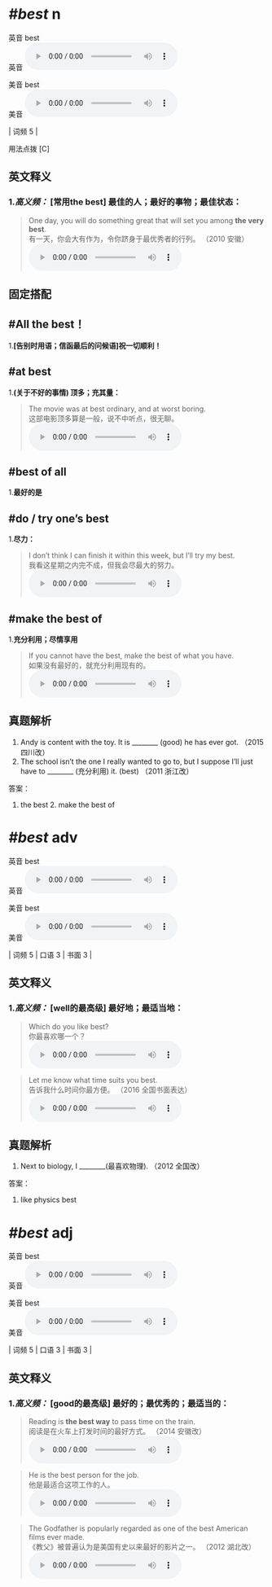 # ***\#best*** n
英音 best  
英音
<audio src="./media/best-B.aac" controls="controls"></audio>

美音 best  
美音
<audio src="./media/best.aac" controls="controls"></audio>



| 词频 5 |  

用法点拨  [C]

英文释义
---
### 1.*高义频：* **[常用the best] 最佳的人；最好的事物；最佳状态：**  

 > One day, you will do something great that will set you among **the very best**.   
 > 有一天，你会大有作为，令你跻身于最优秀者的行列。  （2010 安徽）  
<audio src="./media/P51 best n-1.aac" controls="controls"></audio>


固定搭配
---
## \#All the best！
1.**[告别时用语；信函最后的问候语]祝一切顺利！**  

## \#at best
1.**(关于不好的事情) 顶多；充其量：**  

 > The movie was at best ordinary, and at worst boring.  
 > 这部电影顶多算是一般，说不中听点，很无聊。    
<audio src="./media/7-best.aac" controls="controls"></audio>

## \#best of all
1.**最好的是**  

## \#do / try one’s best 
1.**尽力：**  

 > I don’t think I can finish it within this week, but I’ll try my best.   
 > 我看这星期之内完不成，但我会尽最大的努力。    
<audio src="./media/8-best.aac" controls="controls"></audio>

## \#make the best of
1.**充分利用；尽情享用**  

 > If you cannot have the best, make the best of what you have.  
 > 如果没有最好的，就充分利用现有的。    
<audio src="./media/Best-1_AAC.aac" controls="controls"></audio>


真题解析
---
1. Andy is content with the toy. It is ________ (good) he has ever got.  （2015 四川改）  
2. The school isn’t the one I really wanted to go to, but I suppose I’ll just have to ________ (充分利用) it. (best)   （2011 浙江改）  

答案：
1. the best  2. make the best of  

# ***\#best*** adv
英音 best  
英音
<audio src="./media/best-B.aac" controls="controls"></audio>

美音 best  
美音
<audio src="./media/best.aac" controls="controls"></audio>



| 词频 5 | 口语 3 | 书面 3 |  

英文释义
---
### 1.*高义频：* **[well的最高级] 最好地；最适当地：**  

 > Which do you like best?   
 > 你最喜欢哪一个？    
<audio src="./media/5-best.aac" controls="controls"></audio>

 > Let me know what time suits you best.  
 > 告诉我什么时间你最方便。  （2016 全国书面表达）  
<audio src="./media/best50.aac" controls="controls"></audio>


真题解析
---
1. Next to biology, I ________(最喜欢物理).  （2012 全国改）  

答案：
1. like physics best  

# ***\#best*** adj
英音 best  
英音
<audio src="./media/best-B.aac" controls="controls"></audio>

美音 best  
美音
<audio src="./media/best.aac" controls="controls"></audio>



| 词频 5 | 口语 3 | 书面 3 |  

英文释义
---
### 1.*高义频：* **[good的最高级] 最好的；最优秀的；最适当的：**  

 > Reading is **the best way** to pass time on the train.  
 > 阅读是在火车上打发时间的最好方式。  （2014 安徽改）  
<audio src="./media/P51 best1.aac" controls="controls"></audio>

 > He is the best person for the job.   
 > 他是最适合这项工作的人。    
<audio src="./media/1-best.aac" controls="controls"></audio>

 > The Godfather is popularly regarded as one of the best American films ever made.  
 > 《教父》被普遍认为是美国有史以来最好的影片之一。  （2012 湖北改）  
<audio src="./media/2-best.aac" controls="controls"></audio>


